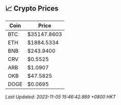 ## 📈 Crypto Prices

| Coin | Price |
| ---- | ----- |
| BTC | $35147.8603 |
| ETH | $1884.5334 |
| BNB | $243.9400 |
| CRV | $0.5525 |
| ARB | $1.0907 |
| OKB | $47.5825 |
| DOGE | $0.0695 |

_Last Updated: 2023-11-05 15:46:42.889 +0800 HKT_